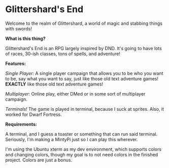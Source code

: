 # Glittershard's End

Welcome to the realm of Glittershard, a world of magic and stabbing things with swords!

**What is this thing?**

Glittershard's End is an RPG largely inspired by DND. It's going to have lots of races, 30-ish classes, tons of spells, and adventure!

**Features:**

*Single Player:* A single player campaign that allows you to be who you want to be, say what you want to say, just like those old text adventure games! **EXACTLY** like those old text adventure games!

*Multiplayer:* Online play, either DMed or in some sort of multiplayer campaign.

*Terminals!* The game is played in terminal, because I suck at sprites. Also, it worked for Dwarf Fortress.

**Requirements:**

A terminal, and I guess a toaster or something that can run said terminal. Seriously, I'm making a MintyPi just so I can play this wherever.

I'm using the Ubuntu xterm as my dev environment, which supports colors and changing colors, though my goal is to not need colors in the finished project. Colors are just a bonus.
